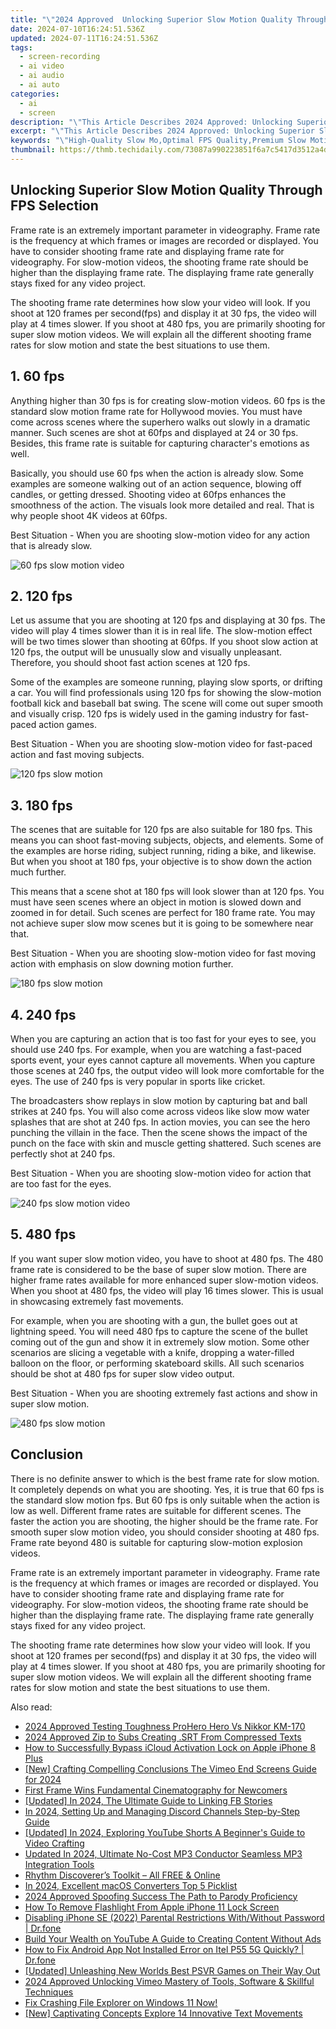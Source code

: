 ```yaml
---
title: "\"2024 Approved  Unlocking Superior Slow Motion Quality Through FPS Selection\""
date: 2024-07-10T16:24:51.536Z
updated: 2024-07-11T16:24:51.536Z
tags: 
  - screen-recording
  - ai video
  - ai audio
  - ai auto
categories: 
  - ai
  - screen
description: "\"This Article Describes 2024 Approved: Unlocking Superior Slow Motion Quality Through FPS Selection\""
excerpt: "\"This Article Describes 2024 Approved: Unlocking Superior Slow Motion Quality Through FPS Selection\""
keywords: "\"High-Quality Slow Mo,Optimal FPS Quality,Premium Slow Motion,Enhance Low Res,Superior Slow Reel,Best FPS for SlowMo,Top FPS for Smooth Playback\""
thumbnail: https://thmb.techidaily.com/73087a990223851f6a7c5417d3512a4d93ddbbb6cac79840abc644367d7f8449.jpg
---
```


## Unlocking Superior Slow Motion Quality Through FPS Selection

Frame rate is an extremely important parameter in videography. Frame rate is the frequency at which frames or images are recorded or displayed. You have to consider shooting frame rate and displaying frame rate for videography. For slow-motion videos, the shooting frame rate should be higher than the displaying frame rate. The displaying frame rate generally stays fixed for any video project.

The shooting frame rate determines how slow your video will look. If you shoot at 120 frames per second(fps) and display it at 30 fps, the video will play at 4 times slower. If you shoot at 480 fps, you are primarily shooting for super slow motion videos. We will explain all the different shooting frame rates for slow motion and state the best situations to use them.

## 1\. 60 fps

Anything higher than 30 fps is for creating slow-motion videos. 60 fps is the standard slow motion frame rate for Hollywood movies. You must have come across scenes where the superhero walks out slowly in a dramatic manner. Such scenes are shot at 60fps and displayed at 24 or 30 fps. Besides, this frame rate is suitable for capturing character's emotions as well.

Basically, you should use 60 fps when the action is already slow. Some examples are someone walking out of an action sequence, blowing off candles, or getting dressed. Shooting video at 60fps enhances the smoothness of the action. The visuals look more detailed and real. That is why people shoot 4K videos at 60fps.

Best Situation - When you are shooting slow-motion video for any action that is already slow.

![60 fps slow motion video](https://images.wondershare.com/filmora/article-images/60-fps-for-slow-motion-video.jpg)

## 2\. 120 fps

Let us assume that you are shooting at 120 fps and displaying at 30 fps. The video will play 4 times slower than it is in real life. The slow-motion effect will be two times slower than shooting at 60fps. If you shoot slow action at 120 fps, the output will be unusually slow and visually unpleasant. Therefore, you should shoot fast action scenes at 120 fps.

Some of the examples are someone running, playing slow sports, or drifting a car. You will find professionals using 120 fps for showing the slow-motion football kick and baseball bat swing. The scene will come out super smooth and visually crisp. 120 fps is widely used in the gaming industry for fast-paced action games.

Best Situation - When you are shooting slow-motion video for fast-paced action and fast moving subjects.

![120 fps slow motion](https://images.wondershare.com/filmora/article-images/120-fps-for-slow-motion-video.jpg)

## 3\. 180 fps

The scenes that are suitable for 120 fps are also suitable for 180 fps. This means you can shoot fast-moving subjects, objects, and elements. Some of the examples are horse riding, subject running, riding a bike, and likewise. But when you shoot at 180 fps, your objective is to show down the action much further.

This means that a scene shot at 180 fps will look slower than at 120 fps. You must have seen scenes where an object in motion is slowed down and zoomed in for detail. Such scenes are perfect for 180 frame rate. You may not achieve super slow mow scenes but it is going to be somewhere near that.

Best Situation - When you are shooting slow-motion video for fast moving action with emphasis on slow downing motion further.

![180 fps slow motion](https://images.wondershare.com/filmora/article-images/180-fps-for-slow-motion-video.jpg)

## 4\. 240 fps

When you are capturing an action that is too fast for your eyes to see, you should use 240 fps. For example, when you are watching a fast-paced sports event, your eyes cannot capture all movements. When you capture those scenes at 240 fps, the output video will look more comfortable for the eyes. The use of 240 fps is very popular in sports like cricket.

The broadcasters show replays in slow motion by capturing bat and ball strikes at 240 fps. You will also come across videos like slow mow water splashes that are shot at 240 fps. In action movies, you can see the hero punching the villain in the face. Then the scene shows the impact of the punch on the face with skin and muscle getting shattered. Such scenes are perfectly shot at 240 fps.

Best Situation - When you are shooting slow-motion video for action that are too fast for the eyes.

![240 fps slow motion video](https://images.wondershare.com/filmora/article-images/240-fps-for-slow-motion-video.jpg)

## 5\. 480 fps

If you want super slow motion video, you have to shoot at 480 fps. The 480 frame rate is considered to be the base of super slow motion. There are higher frame rates available for more enhanced super slow-motion videos. When you shoot at 480 fps, the video will play 16 times slower. This is usual in showcasing extremely fast movements.

For example, when you are shooting with a gun, the bullet goes out at lightning speed. You will need 480 fps to capture the scene of the bullet coming out of the gun and show it in extremely slow motion. Some other scenarios are slicing a vegetable with a knife, dropping a water-filled balloon on the floor, or performing skateboard skills. All such scenarios should be shot at 480 fps for super slow video output.

Best Situation - When you are shooting extremely fast actions and show in super slow motion.

![480 fps slow motion](https://images.wondershare.com/filmora/article-images/480-fps-for-slow-motion-video.jpg)

## Conclusion

There is no definite answer to which is the best frame rate for slow motion. It completely depends on what you are shooting. Yes, it is true that 60 fps is the standard slow motion fps. But 60 fps is only suitable when the action is low as well. Different frame rates are suitable for different scenes. The faster the action you are shooting, the higher should be the frame rate. For smooth super slow motion video, you should consider shooting at 480 fps. Frame rate beyond 480 is suitable for capturing slow-motion explosion videos.

Frame rate is an extremely important parameter in videography. Frame rate is the frequency at which frames or images are recorded or displayed. You have to consider shooting frame rate and displaying frame rate for videography. For slow-motion videos, the shooting frame rate should be higher than the displaying frame rate. The displaying frame rate generally stays fixed for any video project.

The shooting frame rate determines how slow your video will look. If you shoot at 120 frames per second(fps) and display it at 30 fps, the video will play at 4 times slower. If you shoot at 480 fps, you are primarily shooting for super slow motion videos. We will explain all the different shooting frame rates for slow motion and state the best situations to use them.


<ins class="adsbygoogle"
     style="display:block"
     data-ad-format="autorelaxed"
     data-ad-client="ca-pub-7571918770474297"
     data-ad-slot="1223367746"></ins>



<ins class="adsbygoogle"
     style="display:block"
     data-ad-client="ca-pub-7571918770474297"
     data-ad-slot="8358498916"
     data-ad-format="auto"
     data-full-width-responsive="true"></ins>


<span class="atpl-alsoreadstyle">Also read:</span>
<div><ul>
<li><a href="https://article-files.techidaily.com/2024-approved-testing-toughness-prohero-hero-vs-nikkor-km-170/"><u>2024 Approved  Testing Toughness  ProHero Hero Vs Nikkor KM-170</u></a></li>
<li><a href="https://article-files.techidaily.com/2024-approved-zip-to-subs-creating-srt-from-compressed-texts/"><u>2024 Approved  Zip to Subs  Creating .SRT From Compressed Texts</u></a></li>
<li><a href="https://activate-lock.techidaily.com/how-to-successfully-bypass-icloud-activation-lock-on-apple-iphone-8-plus-by-drfone-ios/"><u>How to Successfully Bypass iCloud Activation Lock on Apple iPhone 8 Plus</u></a></li>
<li><a href="https://vimeo-videos.techidaily.com/new-crafting-compelling-conclusions-the-vimeo-end-screens-guide-for-2024/"><u>[New] Crafting Compelling Conclusions  The Vimeo End Screens Guide for 2024</u></a></li>
<li><a href="https://extra-lessons.techidaily.com/first-frame-wins-fundamental-cinematography-for-newcomers/"><u>First Frame Wins  Fundamental Cinematography for Newcomers</u></a></li>
<li><a href="https://facebook-video-content.techidaily.com/updated-in-2024-the-ultimate-guide-to-linking-fb-stories/"><u>[Updated] In 2024, The Ultimate Guide to Linking FB Stories</u></a></li>
<li><a href="https://discord-videos.techidaily.com/in-2024-setting-up-and-managing-discord-channels-step-by-step-guide/"><u>In 2024, Setting Up and Managing Discord Channels  Step-by-Step Guide</u></a></li>
<li><a href="https://facebook-record-videos.techidaily.com/updated-in-2024-exploring-youtube-shorts-a-beginners-guide-to-video-crafting/"><u>[Updated] In 2024, Exploring YouTube Shorts  A Beginner's Guide to Video Crafting</u></a></li>
<li><a href="https://sound-optimizing.techidaily.com/updated-in-2024-ultimate-no-cost-mp3-conductor-seamless-mp3-integration-tools/"><u>Updated In 2024, Ultimate No-Cost MP3 Conductor Seamless MP3 Integration Tools</u></a></li>
<li><a href="https://extra-hints.techidaily.com/rhythm-discoverers-toolkit-all-free-and-online/"><u>Rhythm Discoverer’s Toolkit – All FREE & Online</u></a></li>
<li><a href="https://fox-helps.techidaily.com/in-2024-excellent-macos-converters-top-5-picklist/"><u>In 2024, Excellent macOS Converters  Top 5 Picklist</u></a></li>
<li><a href="https://youtube-stream.techidaily.com/2024-approved-spoofing-success-the-path-to-parody-proficiency/"><u>2024 Approved  Spoofing Success  The Path to Parody Proficiency</u></a></li>
<li><a href="https://ios-unlock.techidaily.com/how-to-remove-flashlight-from-apple-iphone-11-lock-screen-by-drfone-ios/"><u>How To Remove Flashlight From Apple iPhone 11 Lock Screen</u></a></li>
<li><a href="https://iphone-unlock.techidaily.com/disabling-iphone-se-2022-parental-restrictions-withwithout-password-drfone-by-drfone-ios/"><u>Disabling iPhone SE (2022) Parental Restrictions With/Without Password | Dr.fone</u></a></li>
<li><a href="https://youtube-webster.techidaily.com/-your-wealth-on-youtube-a-guide-to-creating-content-without-ads/"><u>Build Your Wealth on YouTube  A Guide to Creating Content Without Ads</u></a></li>
<li><a href="https://change-location.techidaily.com/how-to-fix-android-app-not-installed-error-on-itel-p55-5g-quickly-drfone-by-drfone-fix-android-problems-fix-android-problems/"><u>How to Fix Android App Not Installed Error on Itel P55 5G Quickly? | Dr.fone</u></a></li>
<li><a href="https://some-guidance.techidaily.com/updated-unleashing-new-worlds-best-psvr-games-on-their-way-out/"><u>[Updated] Unleashing New Worlds  Best PSVR Games on Their Way Out</u></a></li>
<li><a href="https://vimeo-videos.techidaily.com/2024-approved-unlocking-vimeo-mastery-of-tools-software-and-skillful-techniques/"><u>2024 Approved  Unlocking Vimeo  Mastery of Tools, Software & Skillful Techniques</u></a></li>
<li><a href="https://win11-tips.techidaily.com/1719311785872-fix-crashing-file-explorer-on-windows-11-now/"><u>Fix Crashing File Explorer on Windows 11 Now!</u></a></li>
<li><a href="https://extra-resources.techidaily.com/new-captivating-concepts-explore-14-innovative-text-movements/"><u>[New] Captivating Concepts  Explore 14 Innovative Text Movements</u></a></li>
</ul></div>
